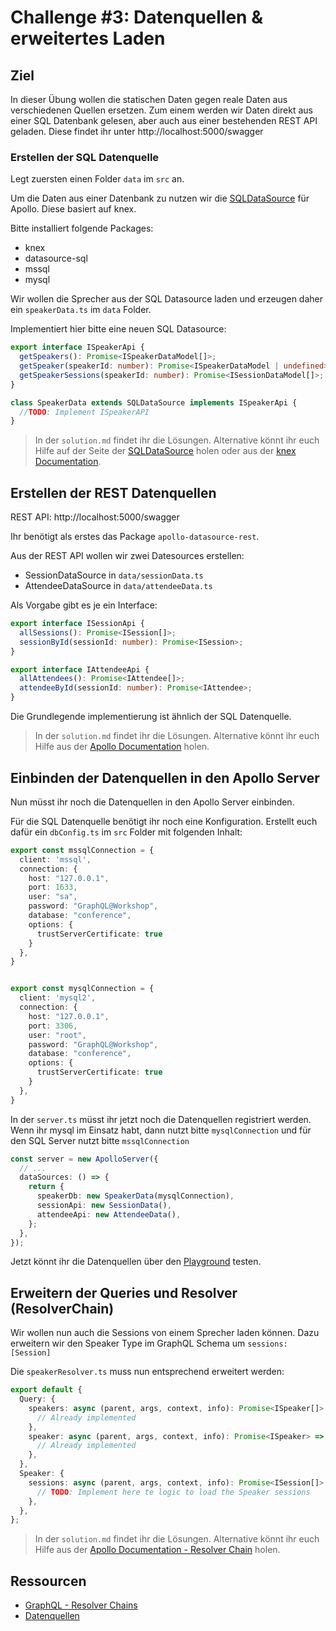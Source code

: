 # Challenge #3: Datenquellen & erweitertes Laden

## Ziel

In dieser Übung wollen die statischen Daten gegen reale Daten aus verschiedenen Quellen ersetzen. Zum einem werden wir Daten direkt aus einer SQL Datenbank gelesen, aber auch aus einer bestehenden REST API geladen. Diese findet ihr unter http://localhost:5000/swagger

### Erstellen der SQL Datenquelle

Legt zuersten einen Folder `data` im `src` an.

Um die Daten aus einer Datenbank zu nutzen wir die [SQLDataSource](https://github.com/cvburgess/SQLDataSource) für Apollo. Diese basiert auf knex.

Bitte installiert folgende Packages:

- knex
- datasource-sql
- mssql
- mysql

Wir wollen die Sprecher aus der SQL Datasource laden und erzeugen daher ein `speakerData.ts` im `data` Folder.

Implementiert hier bitte eine neuen SQL Datasource:

```typescript
export interface ISpeakerApi {
  getSpeakers(): Promise<ISpeakerDataModel[]>;
  getSpeaker(speakerId: number): Promise<ISpeakerDataModel | undefined>;
  getSpeakerSessions(speakerId: number): Promise<ISessionDataModel[]>;
}

class SpeakerData extends SQLDataSource implements ISpeakerApi {
  //TODO: Implement ISpeakerAPI
}
```

> In der `solution.md` findet ihr die Lösungen. Alternative könnt ihr euch Hilfe auf der Seite der [SQLDataSource](https://github.com/cvburgess/SQLDataSource) holen oder aus der [knex Documentation](https://knexjs.org/).

## Erstellen der REST Datenquellen

REST API: http://localhost:5000/swagger

Ihr benötigt als erstes das Package `apollo-datasource-rest`.

Aus der REST API wollen wir zwei Datesources erstellen:

- SessionDataSource in `data/sessionData.ts`
- AttendeeDataSource in `data/attendeeData.ts`

Als Vorgabe gibt es je ein Interface:

```typescript
export interface ISessionApi {
  allSessions(): Promise<ISession[]>;
  sessionById(sessionId: number): Promise<ISession>;
}

export interface IAttendeeApi {
  allAttendees(): Promise<IAttendee[]>;
  attendeeById(sessionId: number): Promise<IAttendee>;
}
```

Die Grundlegende implementierung ist ähnlich der SQL Datenquelle.

> In der `solution.md` findet ihr die Lösungen. Alternative könnt ihr euch Hilfe aus der [Apollo Documentation](https://www.apollographql.com/docs/apollo-server/data/data-sources/#restdatasource-reference) holen.

## Einbinden der Datenquellen in den Apollo Server

Nun müsst ihr noch die Datenquellen in den Apollo Server einbinden.

Für die SQL Datenquelle benötigt ihr noch eine Konfiguration. Erstellt euch dafür ein `dbConfig.ts` im `src` Folder mit folgenden Inhalt:

```typescript
export const mssqlConnection = {
  client: 'mssql',
  connection: {
    host: "127.0.0.1",
    port: 1633,
    user: "sa",
    password: "GraphQL@Workshop",
    database: "conference",
    options: {
      trustServerCertificate: true
    }
  },
}


export const mysqlConnection = {
  client: 'mysql2',
  connection: {
    host: "127.0.0.1",
    port: 3306,
    user: "root",
    password: "GraphQL@Workshop",
    database: "conference",
    options: {
      trustServerCertificate: true
    }
  },
}
```

In der `server.ts` müsst ihr jetzt noch die Datenquellen registriert werden. Wenn ihr mysql im Einsatz habt, dann nutzt bitte `mysqlConnection` und für den SQL Server nutzt bitte `mssqlConnection`

```typescript
const server = new ApolloServer({
  // ...
  dataSources: () => {
    return {
      speakerDb: new SpeakerData(mysqlConnection),
      sessionApi: new SessionData(),
      attendeeApi: new AttendeeData(),
    };
  },
});
```

Jetzt könnt ihr die Datenquellen über den [Playground](http://localhost:3000/graphql) testen.

## Erweitern der Queries und Resolver (ResolverChain)

Wir wollen nun auch die Sessions von einem Sprecher laden können. Dazu erweitern wir den Speaker Type im GraphQL Schema um `sessions: [Session]`

Die `speakerResolver.ts` muss nun entsprechend erweitert werden:

```typescript
export default {
  Query: {
    speakers: async (parent, args, context, info): Promise<ISpeaker[]> => {
      // Already implemented
    },
    speaker: async (parent, args, context, info): Promise<ISpeaker> => {
      // Already implemented
    },
  },
  Speaker: {
    sessions: async (parent, args, context, info): Promise<ISession[]> => {
      // TODO: Implement here te logic to load the Speaker sessions
    },
  },
};
```

> In der `solution.md` findet ihr die Lösungen. Alternative könnt ihr euch Hilfe aus der [Apollo Documentation - Resolver Chain](https://www.apollographql.com/docs/apollo-server/data/resolvers/#resolver-chains) holen.

## Ressourcen

- [GraphQL - Resolver Chains](https://www.apollographql.com/docs/apollo-server/data/resolvers/#resolver-chains)
- [Datenquellen](https://www.apollographql.com/docs/apollo-server/data/data-sources/)
